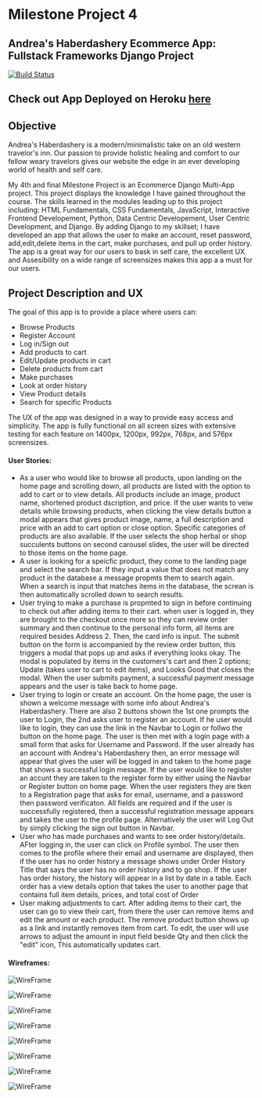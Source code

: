 # Milestone Project 4 
## Andrea's Haberdashery Ecommerce App: Fullstack Frameworks Django Project
[![Build Status](https://travis-ci.com/callendera/MilestoneProject4.svg?branch=master)](https://travis-ci.com/callendera/MilestoneProject4)
## Check out App Deployed on Heroku [here](https://haberdashery-app.herokuapp.com/)
## Objective
Andrea's Haberdashery is a modern/minimalistic take on an old western travelor's inn. 
Our passion to provide holistic healing and comfort to our fellow weary travelors gives our website the edge 
in an ever developing world of health and self care.

My 4th and final Milestone Project is an Ecommerce Django Multi-App project. 
This project displays the knowledge I have gained throughout the course.
The skills learned in the modules leading up to this project including:
HTML Fundamentals, CSS Fundamentals, JavaScript, Interactive Frontend Developement, 
Python, Data Centric Developement, User Centric Development, and Django.
By adding Django to my skillset; I have developed an app that 
allows the user to make an account, reset password, add,edit,delete items in the cart, 
make purchases, and pull up order history. The app is a great way for our users to bask in self care, 
the excellent UX and Assesibility on a wide range of screensizes makes this app a a must for our users.
## Project Description and UX
The goal of this app is to provide a place where users can:
* Browse Products
* Register Account
* Log in/Sign out
* Add products to cart
* Edit/Update products in cart
* Delete products from cart
* Make purchases
* Look at order history
* View Product details
* Search for specific Products

The UX of the app was designed in a way to provide easy access and simplicity. 
The app is fully functional on all screen sizes with extensive testing for each feature on 1400px, 1200px, 992px, 768px, and 576px screensizes.

#### User Stories:
* As a user who would like to browse all products, upon landing on the home page and scrolling down, 
    all products are listed with the option to add to cart or to view details. 
    All products include an image, product name, shortened product dscription, and price. 
    If the user wants to veiw details while browsing products, when clicking the view details button a modal appears 
    that gives product image, name, a full description and price with an add to cart option or close option. 
    Specific categories of products are also available. If the user selects the shop herbal or shop succulents buttons on 
    second carousel slides, the user will be directed to those items on the home page.
* A user is looking for a speicfic product, they come to the landing page and select the search bar. 
    If they input a value that does not match
    any product in the database a message propmts them to search again. When a search is 
    input that matches items in the database, the screan is then automatically
    scrolled down to search results.
* User trying to make a purchase is propmted to sign in before continuing to check out 
    after adding items to their cart. when user is logged in, they are brought to the checkout once more so they can
    review order summary and then continue to the personal info form, all items are required besides Address 2. 
    Then, the card info is input. The submit button on the form 
    is accompanied by the review order button, this triggers a modal that pops up and asks if everything looks okay. 
    The modal is populated by items in the customers's cart and then 
    2 options; Update (takes user to cart to edit items), and Looks Good that closes the modal.
    When the user submits payment, a successful payment message appears and the user is take back to home page.
* User trying to login or create an account. On the home page, the user is shown a welcome message with some 
    info about Andrea's Haberdashery. There are also 2 buttons shown
    the 1st one prompts the user to Login, the 2nd asks user to register an account. If he user would like to login, 
    they can use the link in the Navbar to Login or follwo the button on the home page.
    The user is then met with a login page with a small form that asks for Username and Password. 
    If the user already has an account with Andrea's Haberdashery then, an error message will appear that gives
    the user will be logged in and taken to the home page that shows a successful login message.
    If the user would like to register an accunt they are taken to the register form by either using the Navbar or Register button on home page. 
    When the user registers they are tken to a Registration page that
    asks for email, username, and a password then password verificaton. 
    All fields are required and if the user is successfully registered, then a successful 
    registration message appears and takes the user to the profile page.
    Alternatively the user will Log Out by simply clicking the sign out button in Navbar.
* User who has made purchases and wants to see order history/details. AFter logging in, 
    the user can click on Profile symbol. The user then comes to the profile where their email and username are displayed, 
    then if the user has no order history a message shows under Order History Title that says the user has no order history and to go shop.
    If the user has order history, the history will appear in a list by date in a table. 
    Each order has a view details option that takes the user to another page that contains full item details, prices, and total cost of Order
* User making adjustments to cart. After adding items to their cart, the user can go to view their cart, 
    from there the user can remove items and edit the amount or each product. The remove product button shows up as a link
    and instantly removes item from cart. To edit, the user will use arrows to adjust the amount in input 
    field beside Qty and then click the "edit" icon, This automatically updates cart.

#### Wireframes:

![WireFrame](https://github.com/callendera/MilestoneProject4/blob/119a0b187c58ed39c285fc444ca90d894827d06f/static/images/wireframes/0001.jpg)

![WireFrame](https://github.com/callendera/MilestoneProject4/blob/9678331417588b80e9ccedb9ec96cc3ffe2405a6/static/images/wireframes/0002.jpg)

![WireFrame](https://github.com/callendera/MilestoneProject4/blob/9678331417588b80e9ccedb9ec96cc3ffe2405a6/static/images/wireframes/0003.jpg)

![WireFrame](https://github.com/callendera/MilestoneProject4/blob/9678331417588b80e9ccedb9ec96cc3ffe2405a6/static/images/wireframes/0004.jpg)

![WireFrame](https://github.com/callendera/MilestoneProject4/blob/9678331417588b80e9ccedb9ec96cc3ffe2405a6/static/images/wireframes/0005.jpg)

![WireFrame](https://github.com/callendera/MilestoneProject4/blob/9678331417588b80e9ccedb9ec96cc3ffe2405a6/static/images/wireframes/0006.jpg)

![WireFrame](https://github.com/callendera/MilestoneProject4/blob/9678331417588b80e9ccedb9ec96cc3ffe2405a6/static/images/wireframes/0007.jpg)

![WireFrame](https://github.com/callendera/MilestoneProject4/blob/9678331417588b80e9ccedb9ec96cc3ffe2405a6/static/images/wireframes/0008.jpg)

